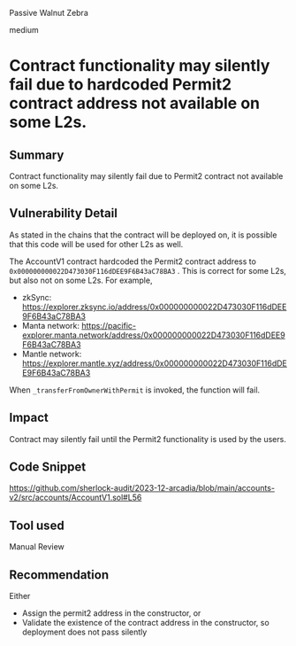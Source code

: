 Passive Walnut Zebra

medium

# Contract functionality may silently fail due to hardcoded Permit2 contract address not available on some L2s.

## Summary
Contract functionality may silently fail due to Permit2 contract not available on some L2s.

## Vulnerability Detail
As stated in the chains that the contract will be deployed on, it is possible that this code will be used for other L2s as well.

The AccountV1 contract hardcoded the Permit2 contract address to `0x000000000022D473030F116dDEE9F6B43aC78BA3` . This is correct for some L2s, but also not on some L2s. For example, 
- zkSync: https://explorer.zksync.io/address/0x000000000022D473030F116dDEE9F6B43aC78BA3
- Manta network: https://pacific-explorer.manta.network/address/0x000000000022D473030F116dDEE9F6B43aC78BA3
- Mantle network: https://explorer.mantle.xyz/address/0x000000000022D473030F116dDEE9F6B43aC78BA3

When `_transferFromOwnerWithPermit` is invoked, the function will fail.

## Impact
Contract may silently fail until the Permit2 functionality is used by the users.

## Code Snippet
https://github.com/sherlock-audit/2023-12-arcadia/blob/main/accounts-v2/src/accounts/AccountV1.sol#L56

## Tool used

Manual Review

## Recommendation
Either 
- Assign the permit2 address in the constructor, or
- Validate the existence of the contract address in the constructor, so deployment does not pass silently
